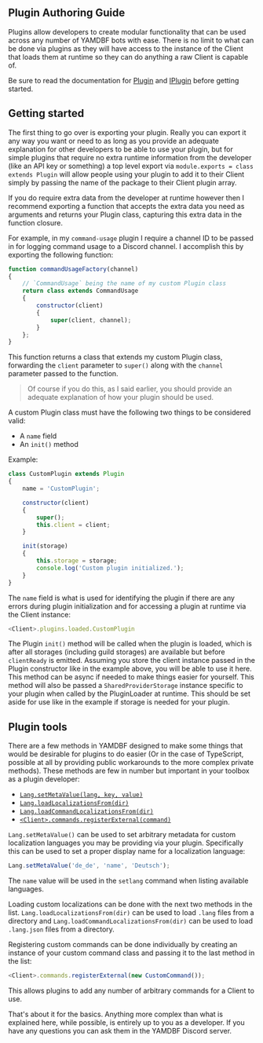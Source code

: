 ## Plugin Authoring Guide
Plugins allow developers to create modular functionality that can be used across
any number of YAMDBF bots with ease. There is no limit to what can be done via
plugins as they will have access to the instance of the Client that loads them
at runtime so they can do anything a raw Client is capable of.

Be sure to read the documentation for [Plugin](Plugin.html) and [IPlugin](IPlugin.html)
before getting started.

## Getting started
The first thing to go over is exporting your plugin. Really you can export it any
way you want or need to as long as you provide an adequate explanation for other
developers to be able to use your plugin, but for simple plugins that require
no extra runtime information from the developer (like an API key or something)
a top level export via `module.exports = class extends Plugin` will allow people
using your plugin to add it to their Client simply by passing the name of the
package to their Client plugin array.

If you do require extra data from the developer at runtime however then I recommend
exporting a function that accepts the extra data you need as arguments and returns
your Plugin class, capturing this extra data in the function closure.

For example, in my `command-usage` plugin I require a channel ID to be passed in
for logging command usage to a Discord channel. I accomplish this by exporting
the following function:
```js
function commandUsageFactory(channel)
{
	// `CommandUsage` being the name of my custom Plugin class
	return class extends CommandUsage
	{
		constructor(client)
		{
			super(client, channel);
		}
	};
}
```
This function returns a class that extends my custom Plugin class, forwarding the
`client` parameter to `super()` along with the `channel` parameter passed to the
function.

>Of course if you do this, as I said earlier, you should provide an adequate
explanation of how your plugin should be used.


A custom Plugin class must have the following two things to be considered valid:
- A `name` field
- An `init()` method

Example:
```js
class CustomPlugin extends Plugin
{
	name = 'CustomPlugin';

	constructor(client)
	{
		super();
		this.client = client;
	}

	init(storage)
	{
		this.storage = storage;
		console.log('Custom plugin initialized.');
	}
}
```
The `name` field is what is used for identifying the plugin if there are any errors
during plugin initialization and for accessing a plugin at runtime via the Client
instance:
```js
<Client>.plugins.loaded.CustomPlugin
```

The Plugin `init()` method will be called when the plugin is loaded, which is after
all storages (including guild storages) are available but before `clientReady` is
emitted. Assuming you store the client instance passed in the Plugin constructor
like in the example above, you will be able to use it here. This method can be async
if needed to make things easier for yourself. This method will also be passed a
`SharedProviderStorage` instance specific to your plugin when called by the PluginLoader
at runtime. This should be set aside for use like in the example if storage is needed
for your plugin.


## Plugin tools
There are a few methods in YAMDBF designed to make some things that would be
desirable for plugins to do easier (Or in the case of TypeScript, possible at all
by providing public workarounds to the more complex private methods). These methods
are few in number but important in your toolbox as a plugin developer:

- [`Lang.setMetaValue(lang, key, value)`](module-Lang.html#setMetaValue)
- [`Lang.loadLocalizationsFrom(dir)`](module-Lang.html#loadLocalizationsFrom)
- [`Lang.loadCommandLocalizationsFrom(dir)`](module-Lang.html#loadCommandLocalizationsFrom)
- [`<Client>.commands.registerExternal(command)`](CommandRegistry.html#registerExternal)

`Lang.setMetaValue()` can be used to set arbitrary metadata for custom localization
languages you may be providing via your plugin. Specifically this can be used to
set a proper display name for a localization language:
```js
Lang.setMetaValue('de_de', 'name', 'Deutsch');
```
The `name` value will be used in the `setlang` command when listing available languages.

Loading custom localizations can be done with the next two methods in the list.
`Lang.loadLocalizationsFrom(dir)` can be used to load `.lang` files from a directory
and `Lang.loadCommandLocalizationsFrom(dir)` can be used to load `.lang.json` files
from a directory.

Registering custom commands can be done individually by creating an instance of your
custom command class and passing it to the last method in the list:
```js
<Client>.commands.registerExternal(new CustomCommand());
```

This allows plugins to add any number of arbitrary commands for a Client to use.

That's about it for the basics. Anything more complex than what is explained here,
while possible, is entirely up to you as a developer. If you have any questions you
can ask them in the YAMDBF Discord server.